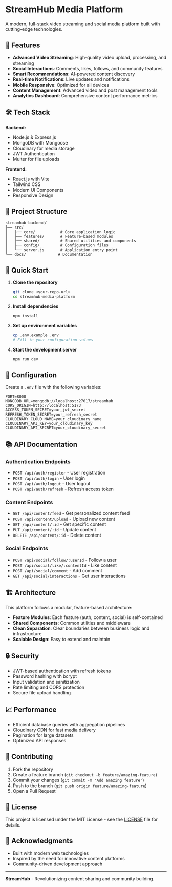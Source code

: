 # StreamHub Media Platform

A modern, full-stack video streaming and social media platform built with cutting-edge technologies.

## 🚀 Features

-   **Advanced Video Streaming**: High-quality video upload, processing, and streaming
-   **Social Interactions**: Comments, likes, follows, and community features
-   **Smart Recommendations**: AI-powered content discovery
-   **Real-time Notifications**: Live updates and notifications
-   **Mobile Responsive**: Optimized for all devices
-   **Content Management**: Advanced video and post management tools
-   **Analytics Dashboard**: Comprehensive content performance metrics

## 🛠️ Tech Stack

**Backend:**

-   Node.js & Express.js
-   MongoDB with Mongoose
-   Cloudinary for media storage
-   JWT Authentication
-   Multer for file uploads

**Frontend:**

-   React.js with Vite
-   Tailwind CSS
-   Modern UI Components
-   Responsive Design

## 📁 Project Structure

```
streamhub-backend/
├── src/
│   ├── core/           # Core application logic
│   ├── features/       # Feature-based modules
│   ├── shared/         # Shared utilities and components
│   ├── config/         # Configuration files
│   └── server.js       # Application entry point
└── docs/              # Documentation
```

## 🚀 Quick Start

1. **Clone the repository**

    ```bash
    git clone <your-repo-url>
    cd streamhub-media-platform
    ```

2. **Install dependencies**

    ```bash
    npm install
    ```

3. **Set up environment variables**

    ```bash
    cp .env.example .env
    # Fill in your configuration values
    ```

4. **Start the development server**
    ```bash
    npm run dev
    ```

## 🔧 Configuration

Create a `.env` file with the following variables:

```env
PORT=8000
MONGODB_URL=mongodb://localhost:27017/streamhub
CORS_ORIGIN=http://localhost:5173
ACCESS_TOKEN_SECRET=your_jwt_secret
REFRESH_TOKEN_SECRET=your_refresh_secret
CLOUDINARY_CLOUD_NAME=your_cloudinary_name
CLOUDINARY_API_KEY=your_cloudinary_key
CLOUDINARY_API_SECRET=your_cloudinary_secret
```

## 📚 API Documentation

### Authentication Endpoints

-   `POST /api/auth/register` - User registration
-   `POST /api/auth/login` - User login
-   `POST /api/auth/logout` - User logout
-   `POST /api/auth/refresh` - Refresh access token

### Content Endpoints

-   `GET /api/content/feed` - Get personalized content feed
-   `POST /api/content/upload` - Upload new content
-   `GET /api/content/:id` - Get specific content
-   `PUT /api/content/:id` - Update content
-   `DELETE /api/content/:id` - Delete content

### Social Endpoints

-   `POST /api/social/follow/:userId` - Follow a user
-   `POST /api/social/like/:contentId` - Like content
-   `POST /api/social/comment` - Add comment
-   `GET /api/social/interactions` - Get user interactions

## 🏗️ Architecture

This platform follows a modular, feature-based architecture:

-   **Feature Modules**: Each feature (auth, content, social) is self-contained
-   **Shared Components**: Common utilities and middleware
-   **Clean Separation**: Clear boundaries between business logic and infrastructure
-   **Scalable Design**: Easy to extend and maintain

## 🔒 Security

-   JWT-based authentication with refresh tokens
-   Password hashing with bcrypt
-   Input validation and sanitization
-   Rate limiting and CORS protection
-   Secure file upload handling

## 📈 Performance

-   Efficient database queries with aggregation pipelines
-   Cloudinary CDN for fast media delivery
-   Pagination for large datasets
-   Optimized API responses

## 🤝 Contributing

1. Fork the repository
2. Create a feature branch (`git checkout -b feature/amazing-feature`)
3. Commit your changes (`git commit -m 'Add amazing feature'`)
4. Push to the branch (`git push origin feature/amazing-feature`)
5. Open a Pull Request

## 📄 License

This project is licensed under the MIT License - see the [LICENSE](LICENSE) file for details.

## 🙏 Acknowledgments

-   Built with modern web technologies
-   Inspired by the need for innovative content platforms
-   Community-driven development approach

---

**StreamHub** - Revolutionizing content sharing and community building.
